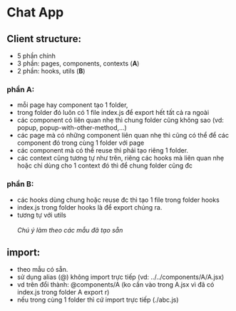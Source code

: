 # Chat App

## Client structure:
- 5 phần chính
- 3 phần: pages, components, contexts (**A**)
- 2 phần: hooks, utils  (**B**)

### phần A:
- mỗi page hay component tạo 1 folder,
- trong folder đó luôn có 1 file index.js để export hết tất cả ra ngoài 
- các component có liên quan nhẹ thì chung folder cũng không sao (vd: popup, popup-with-other-method,...)
- các page mà có những component liên quan nhẹ thì cũng có thể để các component đó trong cùng 1 folder với page
- các component mà có thể reuse thì phải tạo riêng 1 folder.
- các context cũng tương tự như trên, riêng các hooks mà liên quan nhẹ hoặc chỉ dùng cho 1 context đó thì để chung folder cũng đc
### phần B:
- các hooks dùng chung hoặc reuse đc thì tạo 1 file trong folder hooks
- index.js trong folder hooks là để export chúng ra.
- tương tự với utils
<br> <br>
*Chú ý làm theo các mẫu đã tạo sẵn*

## import:
- theo mẫu có sẵn.
- sử dụng alias (@) không import trực tiếp (vd: ../../components/A/A.jsx)
- vd trên đổi thành: @components/A (ko cần vào trong A.jsx vì đã có index.js trong folder A export r)
- nếu trong cùng 1 folder thì cứ import trực tiếp (./abc.js)